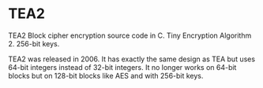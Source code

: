 # TEA2
TEA2 Block cipher encryption source code in C. Tiny Encryption Algorithm 2. 256-bit keys.

TEA2 was released in 2006.
It has exactly the same design as TEA but uses 64-bit integers instead of 32-bit integers. It no longer works on 64-bit blocks but on 128-bit blocks like AES and with 256-bit keys.

